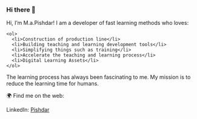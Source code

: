 ### Hi there 👋

Hi, I’m M.a.Pishdar! I am a developer of fast learning methods who loves:

    <ol>
      <li>Construction of production line</li>
      <li>Building teaching and learning development tools</li>
      <li>Simplifying things such as training</li>
      <li>Accelerate the teaching and learning process</li>
      <li>Digital Learning Assets</li>
    </ol>


The learning process has always been fascinating to me. My mission is to reduce the learning time for humans.

🌍 Find me on the web:
    <p>LinkedIn: <a href="https://www.linkedin.com/in/mohammad-amin-pishdar/" title="Title">Pishdar</a></p>
    
    
<!--
**mohammad-amin-pishdar/mohammad-amin-pishdar** is a ✨ _special_ ✨ repository because its `README.md` (this file) appears on your GitHub profile.
-->
